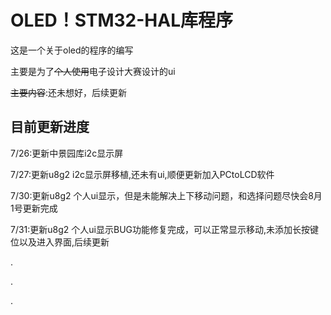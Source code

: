 <!-- 标题 -->
# OLED！STM32-HAL库程序
<!-- 正文 -->
这是一个关于oled的程序的编写  

主要是为了~~个人使用~~电子设计大赛设计的ui
  
~~主要内容~~:还未想好，后续更新
  
## 目前更新进度

7/26:更新中景园库i2c显示屏  
 
7/27:更新u8g2 i2c显示屏移植,还未有ui,顺便更新加入PCtoLCD软件  
 
7/30:更新u8g2 个人ui显示，但是未能解决上下移动问题，和选择问题尽快会8月1号更新完成  
 
7/31:更新u8g2 个人ui显示BUG功能修复完成，可以正常显示移动,未添加长按键位以及进入界面,后续更新
  
. 

. 

. 
